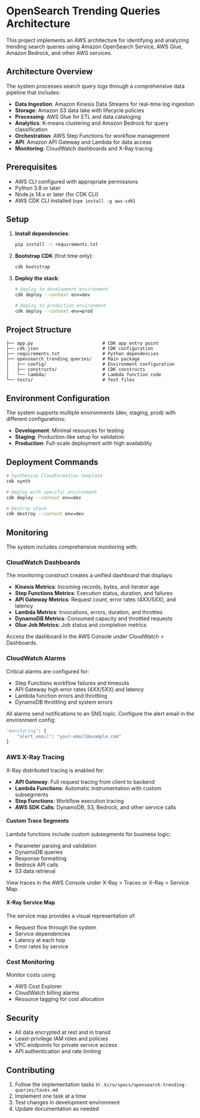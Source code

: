 # OpenSearch Trending Queries Architecture

This project implements an AWS architecture for identifying and analyzing trending search queries using Amazon OpenSearch Service, AWS Glue, Amazon Bedrock, and other AWS services.

## Architecture Overview

The system processes search query logs through a comprehensive data pipeline that includes:

- **Data Ingestion**: Amazon Kinesis Data Streams for real-time log ingestion
- **Storage**: Amazon S3 data lake with lifecycle policies
- **Processing**: AWS Glue for ETL and data cataloging
- **Analytics**: K-means clustering and Amazon Bedrock for query classification
- **Orchestration**: AWS Step Functions for workflow management
- **API**: Amazon API Gateway and Lambda for data access
- **Monitoring**: CloudWatch dashboards and X-Ray tracing

## Prerequisites

- AWS CLI configured with appropriate permissions
- Python 3.8 or later
- Node.js 14.x or later (for CDK CLI)
- AWS CDK CLI installed (`npm install -g aws-cdk`)

## Setup

1. **Install dependencies**:
   ```bash
   pip install -r requirements.txt
   ```

2. **Bootstrap CDK** (first time only):
   ```bash
   cdk bootstrap
   ```

3. **Deploy the stack**:
   ```bash
   # Deploy to development environment
   cdk deploy --context env=dev
   
   # Deploy to production environment
   cdk deploy --context env=prod
   ```

## Project Structure

```
├── app.py                          # CDK app entry point
├── cdk.json                        # CDK configuration
├── requirements.txt                # Python dependencies
├── opensearch_trending_queries/    # Main package
│   ├── config/                     # Environment configuration
│   ├── constructs/                 # CDK constructs
│   └── lambda/                     # Lambda function code
└── tests/                          # Test files
```

## Environment Configuration

The system supports multiple environments (dev, staging, prod) with different configurations:

- **Development**: Minimal resources for testing
- **Staging**: Production-like setup for validation
- **Production**: Full-scale deployment with high availability

## Deployment Commands

```bash
# Synthesize CloudFormation template
cdk synth

# Deploy with specific environment
cdk deploy --context env=dev

# Destroy stack
cdk destroy --context env=dev
```

## Monitoring

The system includes comprehensive monitoring with:

### CloudWatch Dashboards

The monitoring construct creates a unified dashboard that displays:

- **Kinesis Metrics**: Incoming records, bytes, and iterator age
- **Step Functions Metrics**: Execution status, duration, and failures
- **API Gateway Metrics**: Request count, error rates (4XX/5XX), and latency
- **Lambda Metrics**: Invocations, errors, duration, and throttles
- **DynamoDB Metrics**: Consumed capacity and throttled requests
- **Glue Job Metrics**: Job status and completion metrics

Access the dashboard in the AWS Console under CloudWatch > Dashboards.

### CloudWatch Alarms

Critical alarms are configured for:

- Step Functions workflow failures and timeouts
- API Gateway high error rates (4XX/5XX) and latency
- Lambda function errors and throttling
- DynamoDB throttling and system errors

All alarms send notifications to an SNS topic. Configure the alert email in the environment config:

```python
"monitoring": {
    "alert_email": "your-email@example.com"
}
```

### AWS X-Ray Tracing

X-Ray distributed tracing is enabled for:

- **API Gateway**: Full request tracing from client to backend
- **Lambda Functions**: Automatic instrumentation with custom subsegments
- **Step Functions**: Workflow execution tracing
- **AWS SDK Calls**: DynamoDB, S3, Bedrock, and other service calls

#### Custom Trace Segments

Lambda functions include custom subsegments for business logic:

- Parameter parsing and validation
- DynamoDB queries
- Response formatting
- Bedrock API calls
- S3 data retrieval

View traces in the AWS Console under X-Ray > Traces or X-Ray > Service Map.

#### X-Ray Service Map

The service map provides a visual representation of:
- Request flow through the system
- Service dependencies
- Latency at each hop
- Error rates by service

### Cost Monitoring

Monitor costs using:
- AWS Cost Explorer
- CloudWatch billing alarms
- Resource tagging for cost allocation

## Security

- All data encrypted at rest and in transit
- Least-privilege IAM roles and policies
- VPC endpoints for private service access
- API authentication and rate limiting

## Contributing

1. Follow the implementation tasks in `.kiro/specs/opensearch-trending-queries/tasks.md`
2. Implement one task at a time
3. Test changes in development environment
4. Update documentation as needed